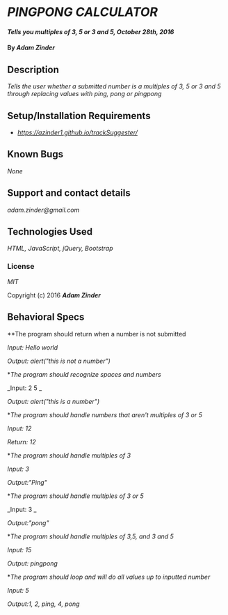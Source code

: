 # _PINGPONG CALCULATOR_

#### _Tells you multiples of 3, 5 or 3 and 5, October 28th, 2016_

#### By _**Adam Zinder**_

## Description

_Tells the user whether a submitted number is a multiples of 3, 5 or 3 and 5 through replacing values with ping, pong or pingpong_

## Setup/Installation Requirements

* _https://azinder1.github.io/trackSuggester/_

## Known Bugs

_None_

## Support and contact details

_adam.zinder@gmail.com_

## Technologies Used

_HTML, JavaScript, jQuery, Bootstrap_

### License

*MIT*

Copyright (c) 2016 **_Adam Zinder_**

## Behavioral Specs

**The program should return when a number is not submitted

  _Input: Hello world_

  _Output: alert("this is not a number")_

**The program should recognize spaces and numbers*  

  _Input: 2 5 _

  _Output: alert("this is a number")_

**The program should handle numbers that aren't multiples of 3 or 5*

  _Input: 12_

  _Return: 12_

**The program should handle multiples of 3*

_Input: 3_

_Output:"Ping"_

**The program should handle multiples of 3 or 5*

_Input: 3 _

_Output:"pong"_

**The program should handle multiples of 3,5, and 3 and 5*

_Input: 15_

_Output: pingpong_

**The program should loop and will do all values up to inputted number*

_Input: 5_

_Output:1, 2, ping, 4, pong_
